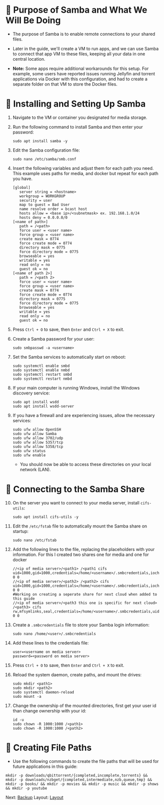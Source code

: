 # 📂 Purpose of Samba and What We Will Be Doing

* The purpose of Samba is to enable remote connections to your shared files.

* Later in the guide, we'll create a VM to run apps, and we can use Samba to connect that app VM to these files, keeping all your data in one central location.

* **Note:** Some apps require additional workarounds for this setup. For example, some users have reported issues running Jellyfin and torrent applications via Docker with this configuration, and had to create a separate folder on that VM to store the Docker files.

# 🔧 Installing and Setting Up Samba

1. Navigate to the VM or container you designated for media storage.

2. Run the following command to install Samba and then enter your password:

   ```
   sudo apt install samba -y
   ```

3. Edit the Samba configuration file:

   ```
   sudo nano /etc/samba/smb.conf
   ```

4. Insert the following variables and adjust them for each path you need. This example uses paths for media, and docker but repeat for each path you have.

   ```
   [global]
      server string = <hostname>
      workgroup = WORKGROUP
      security = user
      map to guest = Bad User
      name resolve order = bcast host
      hosts allow = <base ip>/<subnetmask> ex. 192.168.1.0/24
      hosts deny = 0.0.0.0/0
   [<name of path>]
      path = /<path>
      force user = <user name>
      force group = <user name>
      create mask = 0774
      force create mode = 0774
      directory mask = 0775
      force directory mode = 0775
      browseable = yes
      writable = yes
      read only = no
      guest ok = no
   [<name of path 2>]
      path = /<path 2>
      force user = <user name>
      force group = <user name>
      create mask = 0774
      force create mode = 0774
      directory mask = 0775
      force directory mode = 0775
      browseable = yes
      writable = yes
      read only = no
      guest ok = no
   ```

5. Press `Ctrl + O` to save, then `Enter` and `Ctrl + X` to exit.

6. Create a Samba password for your user:

   ```
   sudo smbpasswd -a <username>
   ```

7. Set the Samba services to automatically start on reboot:

   ```
   sudo systemctl enable smbd
   sudo systemctl enable nmbd
   sudo systemctl restart smbd
   sudo systemctl restart nmbd
   ```

8. If your main computer is running Windows, install the Windows discovery service:

   ```
   sudo apt install wsdd
   sudo apt install wsdd-server
   ```

9. If you have a firewall and are experiencing issues, allow the necessary services:

   ```
   sudo ufw allow OpenSSH
   sudo ufw allow Samba
   sudo ufw allow 3702/udp
   sudo ufw allow 5357/tcp
   sudo ufw allow 5358/tcp
   sudo ufw status
   sudo ufw enable
   ```

   * You should now be able to access these directories on your local network (LAN).

# 🔗 Connecting to the Samba Share

10. On the server you want to connect to your media server, install `cifs-utils`:

    ```
    sudo apt install cifs-utils -y
    ```

11. Edit the `/etc/fstab` file to automatically mount the Samba share on startup:

    ```
    sudo nano /etc/fstab
    ```

12. Add the following lines to the file, replacing the placeholders with your information. For this I created two shares one for media and one for docker

    ```
    //<ip of media server>/<path1> /<path1 cifs uid=1000,gid=1000,credentials=/home/<username>/.smbcredentials,iocharset=utf8 0 0
    //<ip of media server>/<path2> /<path2> cifs uid=1000,gid=1000,credentials=/home/<username>/.smbcredentials,iocharset=utf8 0 0
    #Working on creating a seperate share for next cloud when added to this guide
    //<ip of media server>/<path3 this one is specific for next cloud> /<path3> cifs rw,mfsymlinks,seal,credentials=/home/<username>/.smbcredentials,uid=33,gid=0,file_mode=0770,dir_mode=0770 0 0
    ```

13. Create a `.smbcredentials` file to store your Samba login information:

    ```
    sudo nano /home/<user>/.smbcredentials
    ```

14. Add these lines to the credentials file:

    ```
    user=<username on media server>
    password=<password on media server>
    ```

15. Press `Ctrl + O` to save, then `Enter` and `Ctrl + X` to exit.

16. Reload the system daemon, create paths, and mount the drives:

    ```
    sudo mkdir <path1>
    sudo mkdir <path2>
    sudo systemctl daemon-reload
    sudo mount -a
    ```

17. Change the ownership of the mounted directories, first get your user id than change ownership with your id:

    ```
    id -u
    sudo chown -R 1000:1000 /<path1>
    sudo chown -R 1000:1000 /<path2>
    ```

# 📁 Creating File Paths

* Use the following commands to create the file paths that will be used for future applications in this guide:

```
mkdir -p downloads/qbittorrent/{completed,incomplete,torrents} && mkdir -p downloads/nzbget/{completed,intermediate,nzb,queue,tmp} && mkdir -p books/ && mkdir -p movies && mkdir -p music && mkdir -p shows && mkdir -p youtube
```

Next: [Backup](../Backup) Layout: [Layout](../Layout)
